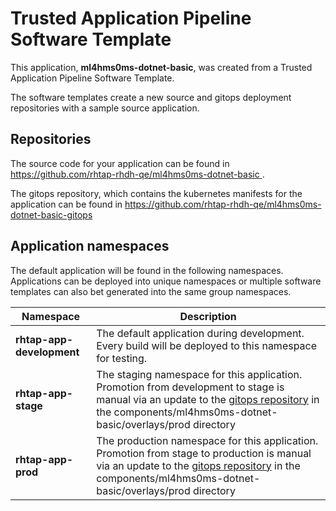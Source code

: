 # Trusted Application Pipeline Software Template

This application, **ml4hms0ms-dotnet-basic**, was created from a Trusted Application Pipeline Software Template.

The software templates create a new source and gitops deployment repositories with a sample source application. 

## Repositories

The source code for your application can be found in [https://github.com/rhtap-rhdh-qe/ml4hms0ms-dotnet-basic ](https://github.com/rhtap-rhdh-qe/ml4hms0ms-dotnet-basic ).
 
The gitops repository, which contains the kubernetes manifests for the application can be found in 
[https://github.com/rhtap-rhdh-qe/ml4hms0ms-dotnet-basic-gitops ](https://github.com/rhtap-rhdh-qe/ml4hms0ms-dotnet-basic-gitops ) 

## Application namespaces 

The default application will be found in the following namespaces. Applications can be deployed into unique namespaces or multiple software templates can also bet generated into the same group namespaces.  

|  Namespace   |  Description   |  
| -------- | -------- |   
| **rhtap-app-development** | The default application during development. Every build will be deployed to this namespace for testing. | 
| **rhtap-app-stage** | The staging namespace for this application. Promotion from development to stage is manual via an update to the [gitops repository](https://github.com/rhtap-rhdh-qe/ml4hms0ms-dotnet-basic-gitops ) in the components/ml4hms0ms-dotnet-basic/overlays/prod directory |  
| **rhtap-app-prod** | The production namespace for this application. Promotion from stage to production is manual via an update to the [gitops repository](https://github.com/rhtap-rhdh-qe/ml4hms0ms-dotnet-basic-gitops ) in the components/ml4hms0ms-dotnet-basic/overlays/prod directory | 